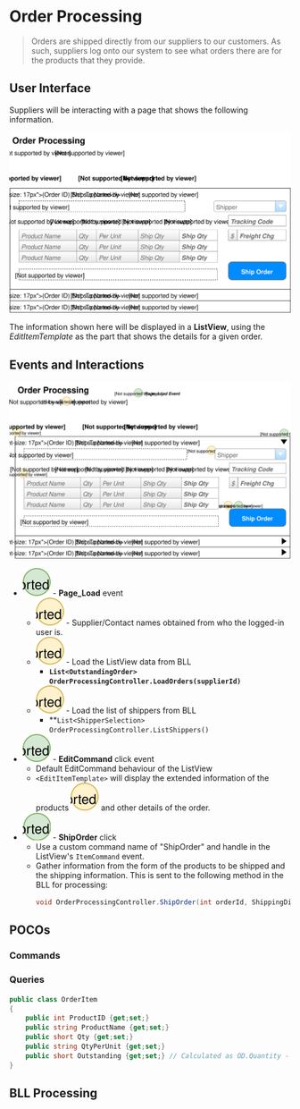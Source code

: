 # Order Processing

> Orders are shipped directly from our suppliers to our customers. As such, suppliers log onto our system to see what orders there are for the products that they provide.

## User Interface

Suppliers will be interacting with a page that shows the following information.

![Mockup](./Shipping-Orders.svg)

The information shown here will be displayed in a **ListView**, using the *EditItemTemplate* as the part that shows the details for a given order.

## Events and Interactions

![Plan](Shipping-Orders-Plan.svg)

- ![](1.svg) - **Page_Load** event
  - ![](A.svg) - Supplier/Contact names obtained from who the logged-in user is.
  - ![](B.svg) - Load the ListView data from BLL
    - **`List<OutstandingOrder> OrderProcessingController.LoadOrders(supplierId)`**
  - ![](C.svg) - Load the list of shippers from BLL
    - **`List<ShipperSelection> OrderProcessingController.ListShippers()`
- ![](2.svg) - **EditCommand** click event
  - Default EditCommand behaviour of the ListView
  - `<EditItemTemplate>` will display the extended information of the products ![](D.svg) and other details of the order.
- ![](3.svg) - **ShipOrder** click
  - Use a custom command name of "ShipOrder" and handle in the ListView's `ItemCommand` event.
  - Gather information from the form of the products to be shipped and the shipping information. This is sent to the following method in the BLL for processing:
    ```csharp
    void OrderProcessingController.ShipOrder(int orderId, ShippingDirections shipping, List<OrderItem> items)
    ```

## POCOs

### Commands

### Queries

```csharp
public class OrderItem
{
    public int ProductID {get;set;}
    public string ProductName {get;set;}
    public short Qty {get;set;}
    public string QtyPerUnit {get;set;}
    public short Outstanding {get;set;} // Calculated as OD.Quantity - Sum(Shipped qty)
}
```

## BLL Processing
